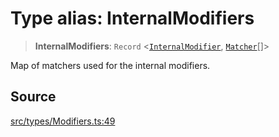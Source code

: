 # Type alias: InternalModifiers

> **InternalModifiers**: `Record` \<[`InternalModifier`](../enumerations/InternalModifier.md), [`Matcher`](Matcher.md)[]\>

Map of matchers used for the internal modifiers.

## Source

[src/types/Modifiers.ts:49](https://github.com/gpbl/react-day-picker/blob/9ad13dc72fff814dcf720a62f6e3b5ea38e8af6d/src/types/Modifiers.ts#L49)
